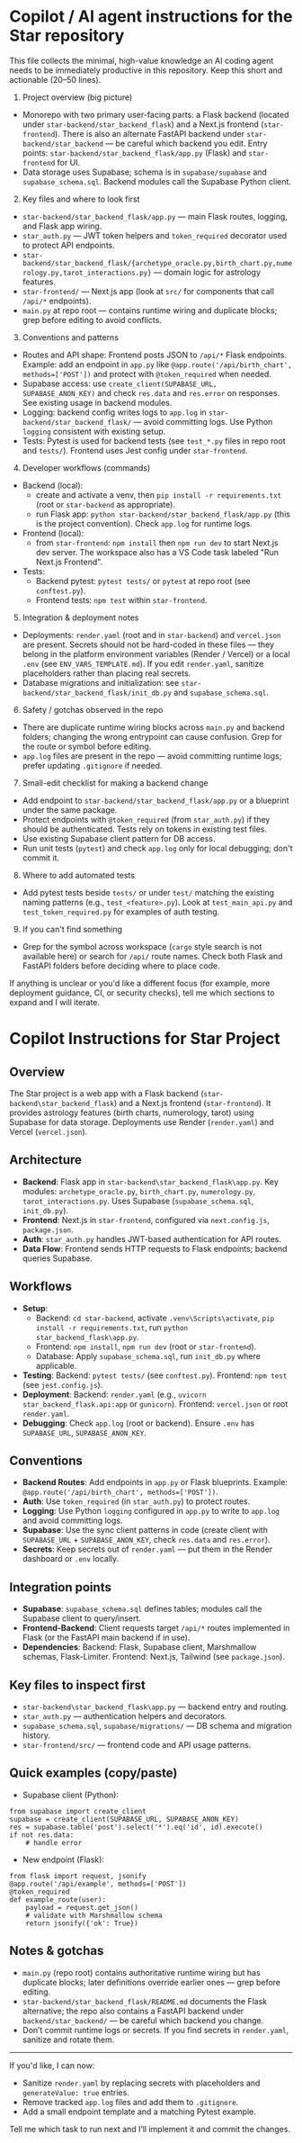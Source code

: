 # Copilot / AI agent instructions for the Star repository

This file collects the minimal, high-value knowledge an AI coding agent needs to be immediately productive in this repository. Keep this short and actionable (20–50 lines).

1) Project overview (big picture)
- Monorepo with two primary user-facing parts: a Flask backend (located under `star-backend/star_backend_flask`) and a Next.js frontend (`star-frontend`). There is also an alternate FastAPI backend under `star-backend/star_backend` — be careful which backend you edit. Entry points: `star-backend/star_backend_flask/app.py` (Flask) and `star-frontend` for UI.
- Data storage uses Supabase; schema is in `supabase/supabase` and `supabase_schema.sql`. Backend modules call the Supabase Python client.

2) Key files and where to look first
- `star-backend/star_backend_flask/app.py` — main Flask routes, logging, and Flask app wiring.
- `star_auth.py` — JWT token helpers and `token_required` decorator used to protect API endpoints.
- `star-backend/star_backend_flask/{archetype_oracle.py,birth_chart.py,numerology.py,tarot_interactions.py}` — domain logic for astrology features.
- `star-frontend/` — Next.js app (look at `src/` for components that call `/api/*` endpoints).
- `main.py` at repo root — contains runtime wiring and duplicate blocks; grep before editing to avoid conflicts.

3) Conventions and patterns
- Routes and API shape: Frontend posts JSON to `/api/*` Flask endpoints. Example: add an endpoint in `app.py` like `@app.route('/api/birth_chart', methods=['POST'])` and protect with `@token_required` when needed.
- Supabase access: use `create_client(SUPABASE_URL, SUPABASE_ANON_KEY)` and check `res.data` and `res.error` on responses. See existing usage in backend modules.
- Logging: backend config writes logs to `app.log` in `star-backend/star_backend_flask/` — avoid committing logs. Use Python `logging` consistent with existing setup.
- Tests: Pytest is used for backend tests (see `test_*.py` files in repo root and `tests/`). Frontend uses Jest config under `star-frontend`.

4) Developer workflows (commands)
- Backend (local):
  - create and activate a venv, then `pip install -r requirements.txt` (root or `star-backend` as appropriate).
  - run Flask app: `python star-backend/star_backend_flask/app.py` (this is the project convention). Check `app.log` for runtime logs.
- Frontend (local):
  - from `star-frontend`: `npm install` then `npm run dev` to start Next.js dev server. The workspace also has a VS Code task labeled "Run Next.js Frontend".
- Tests:
  - Backend pytest: `pytest tests/` or `pytest` at repo root (see `conftest.py`).
  - Frontend tests: `npm test` within `star-frontend`.

5) Integration & deployment notes
- Deployments: `render.yaml` (root and in `star-backend`) and `vercel.json` are present. Secrets should not be hard-coded in these files — they belong in the platform environment variables (Render / Vercel) or a local `.env` (see `ENV_VARS_TEMPLATE.md`). If you edit `render.yaml`, sanitize placeholders rather than placing real secrets.
- Database migrations and initialization: see `star-backend/star_backend_flask/init_db.py` and `supabase_schema.sql`.

6) Safety / gotchas observed in the repo
- There are duplicate runtime wiring blocks across `main.py` and backend folders; changing the wrong entrypoint can cause confusion. Grep for the route or symbol before editing.
- `app.log` files are present in the repo — avoid committing runtime logs; prefer updating `.gitignore` if needed.

7) Small-edit checklist for making a backend change
- Add endpoint to `star-backend/star_backend_flask/app.py` or a blueprint under the same package.
- Protect endpoints with `@token_required` (from `star_auth.py`) if they should be authenticated. Tests rely on tokens in existing test files.
- Use existing Supabase client pattern for DB access.
- Run unit tests (`pytest`) and check `app.log` only for local debugging; don't commit it.

8) Where to add automated tests
- Add pytest tests beside `tests/` or under `test/` matching the existing naming patterns (e.g., `test_<feature>.py`). Look at `test_main_api.py` and `test_token_required.py` for examples of auth testing.

9) If you can't find something
- Grep for the symbol across workspace (`cargo` style search is not available here) or search for `/api/` route names. Check both Flask and FastAPI folders before deciding where to place code.

If anything is unclear or you'd like a different focus (for example, more deployment guidance, CI, or security checks), tell me which sections to expand and I will iterate.
# Copilot Instructions for Star Project

## Overview

The Star project is a web app with a Flask backend (`star-backend\star_backend_flask`) and a Next.js frontend (`star-frontend`). It provides astrology features (birth charts, numerology, tarot) using Supabase for data storage. Deployments use Render (`render.yaml`) and Vercel (`vercel.json`).

## Architecture

- **Backend**: Flask app in `star-backend\star_backend_flask\app.py`. Key modules: `archetype_oracle.py`, `birth_chart.py`, `numerology.py`, `tarot_interactions.py`. Uses Supabase (`supabase_schema.sql`, `init_db.py`).
- **Frontend**: Next.js in `star-frontend`, configured via `next.config.js`, `package.json`.
- **Auth**: `star_auth.py` handles JWT-based authentication for API routes.
- **Data Flow**: Frontend sends HTTP requests to Flask endpoints; backend queries Supabase.

## Workflows

- **Setup**:
  - Backend: `cd star-backend`, activate `.venv\Scripts\activate`, `pip install -r requirements.txt`, run `python star_backend_flask\app.py`.
  - Frontend: `npm install`, `npm run dev` (root or `star-frontend`).
  - Database: Apply `supabase_schema.sql`, run `init_db.py` where applicable.
- **Testing**: Backend: `pytest tests/` (see `conftest.py`). Frontend: `npm test` (see `jest.config.js`).
- **Deployment**: Backend: `render.yaml` (e.g., `uvicorn star_backend_flask.api:app` or `gunicorn`). Frontend: `vercel.json` or root `render.yaml`.
- **Debugging**: Check `app.log` (root or backend). Ensure `.env` has `SUPABASE_URL`, `SUPABASE_ANON_KEY`.

## Conventions

- **Backend Routes**: Add endpoints in `app.py` or Flask blueprints. Example: `@app.route('/api/birth_chart', methods=['POST'])`.
- **Auth**: Use `token_required` (in `star_auth.py`) to protect routes.
- **Logging**: Use Python `logging` configured in `app.py` to write to `app.log` and avoid committing logs.
- **Supabase**: Use the sync client patterns in code (create client with `SUPABASE_URL` + `SUPABASE_ANON_KEY`, check `res.data` and `res.error`).
- **Secrets**: Keep secrets out of `render.yaml` — put them in the Render dashboard or `.env` locally.

## Integration points

- **Supabase**: `supabase_schema.sql` defines tables; modules call the Supabase client to query/insert.
- **Frontend-Backend**: Client requests target `/api/*` routes implemented in Flask (or the FastAPI main backend if in use).
- **Dependencies**: Backend: Flask, Supabase client, Marshmallow schemas, Flask-Limiter. Frontend: Next.js, Tailwind (see `package.json`).

## Key files to inspect first

- `star-backend\star_backend_flask\app.py` — backend entry and routing.
- `star_auth.py` — authentication helpers and decorators.
- `supabase_schema.sql`, `supabase/migrations/` — DB schema and migration history.
- `star-frontend/src/` — frontend code and API usage patterns.

## Quick examples (copy/paste)

- Supabase client (Python):

```
from supabase import create_client
supabase = create_client(SUPABASE_URL, SUPABASE_ANON_KEY)
res = supabase.table('post').select('*').eq('id', id).execute()
if not res.data:
    # handle error
```

- New endpoint (Flask):

```
from flask import request, jsonify
@app.route('/api/example', methods=['POST'])
@token_required
def example_route(user):
    payload = request.get_json()
    # validate with Marshmallow schema
    return jsonify({'ok': True})
```

## Notes & gotchas

- `main.py` (repo root) contains authoritative runtime wiring but has duplicate blocks; later definitions override earlier ones — grep before editing.
- `star-backend/star_backend_flask/README.md` documents the Flask alternative; the repo also contains a FastAPI backend under `backend/star_backend/` — be careful which backend you change.
- Don’t commit runtime logs or secrets. If you find secrets in `render.yaml`, sanitize and rotate them.

---

If you'd like, I can now:

- Sanitize `render.yaml` by replacing secrets with placeholders and `generateValue: true` entries.
- Remove tracked `app.log` files and add them to `.gitignore`.
- Add a small endpoint template and a matching Pytest example.

Tell me which task to run next and I’ll implement it and commit the changes.
